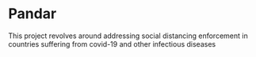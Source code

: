 # Pandar
This project revolves around addressing social distancing enforcement in countries suffering from covid-19 and other infectious diseases
